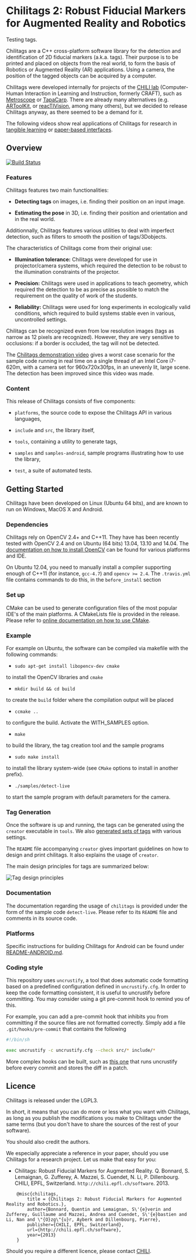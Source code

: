 Chilitags 2: Robust Fiducial Markers for Augmented Reality and Robotics
=====================================================================

Testing tags.

Chilitags are a C++ cross-platform software library for the detection and
identification of 2D fiducial markers (a.k.a. tags).  Their purpose is to be printed and
placed on objects from the real world, to form the basis of Robotics or
Augmented Reality (AR) applications.  Using a camera, the position of the tagged
objects can be acquired by a computer.

Chilitags were developed internally for projects of the [CHILI
lab](http://chili.epfl.ch/) (Computer-Human Interaction in Learning and
Instruction, formerly CRAFT), such as
[Metroscope](http://craft.epfl.ch/lang/en/PaperTangibleInterface) or
[TapaCarp](http://chili.epfl.ch/page-92256-en.html).  There are already many
alternatives (e.g. [ARToolKit](http://www.hitl.washington.edu/artoolkit/), or
[reacTIVision](http://reactivision.sourceforge.net/), among many others), but
we decided to release Chilitags anyway, as there seemed to be a demand for it.

The following videos show real applications of Chilitags for research in [tangible
learning](http://youtu.be/vnlLeCYxmCs) or [paper-based
interfaces](http://youtu.be/F_gSwHZ2u1Y).

Overview
--------

[![Build Status](https://travis-ci.org/chili-epfl/chilitags.svg?branch=master)](https://travis-ci.org/chili-epfl/chilitags)

### Features

Chilitags features two main functionalities:

* **Detecting tags** on images, i.e. finding their position on an input image.

* **Estimating the pose** in 3D, i.e. finding their position and orientation and
  in the real world.

Additionnally, Chilitags features various utilities to deal with imperfect
detection, such as filters to smooth the position of tags/3Dobjects.

The characteristics of Chilitags come from their original use:

 * **Illumination tolerance:** Chilitags were developed for use in
   projector/camera systems, which required the detection to be robust to the
   illumination constraints of the projector.

 * **Precision:** Chilitags were used in applications to teach geometry, which
   required the detection to be as precise as possible to match the requirement
   on the quality of work of the students.

 * **Reliability:** Chilitags were used for long experiments in ecologically
   valid conditions, which required to build systems stable even in various,
   uncontrolled settings.

Chilitags can be recognized even from low resolution images (tags as narrow
as 12 pixels are recognized).  However, they are very sensitive to occlusions:
if a border is occluded, the tag will not be detected.

The [Chilitags demonstration video](http://youtu.be/WafWuJfEYbg) gives a worst
case scenario for the sample code running in real time on a single thread of an
Intel Core i7-620m, with a camera set for 960x720x30fps, in an unevenly lit,
large scene. The detection has been improved since this video was made.


### Content

This release of Chilitags consists of five components:

 * `platforms`, the source code to expose the Chilitags API in various languages,

 * `include` and `src`, the library itself,

 * `tools`, containing a utility to generate tags,

 * `samples` and `samples-android`, sample programs illustrating how to use the library,
 
 * `test`, a suite of automated tests.


Getting Started
---------------

Chilitags have been developed on Linux (Ubuntu 64 bits), and are known to run
on Windows, MacOS X and Android.

### Dependencies

Chilitags rely on OpenCV 2.4+ and C++11.  They have has been recently tested with
OpenCV 2.4 and on Ubuntu (64 bits) 13.04, 13.10 and 14.04. The [documentation on
how to install OpenCV](http://docs.opencv.org/doc/tutorials/introduction/table_of_content_introduction/table_of_content_introduction.html)
can be found for various platforms and IDE.

On Ubuntu 12.04, you need to manually install a compiler supporting enough of
C++11 (for instance, `gcc-4.7`) and `opencv >= 2.4`. The `.travis.yml` file
contains commands to do this, in the `before_install` section

### Set up

CMake can be used to generate configuration files of the most popular IDE's of
the main platforms.  A CMakeLists file is provided in the release.  Please
refer to [online documentation on how to use
CMake](http://www.cmake.org/cmake/help/runningcmake.html).


### Example

For example on Ubuntu, the software can be compiled via makefile with the
following commands:

 * `sudo apt-get install libopencv-dev cmake`

 to install the OpenCV libraries and `cmake`

 * `mkdir build && cd build`

 to create the `build` folder where the compilation output will be placed

 * `ccmake ..`

 to configure the build. Activate the WITH_SAMPLES option.

 * `make`
 
 to build the library, the tag creation tool and the sample programs

 * `sudo make install`

 to install the library system-wide (see `CMake` options to install in another
 prefix).

 * `./samples/detect-live`
 
 to start the sample program with default parameters for the camera.

### Tag Generation

Once the software is up and running, the tags can be generated using the
`creator` executable in `tools`.  We also [generated sets of
tags](http://chili.epfl.ch/files/content/sites/chili/files/files/tags.zip) with various settings.

The `README` file accompanying `creator` gives important guidelines on how to
design and print chilitags.  It also explains the usage of `creator`.

The main design principles for tags are summarized below:

![Tag design principles](doc/tagdesign.png)

### Documentation

The documentation regarding the usage of `chilitags` is provided under the form
of the sample code `detect-live`.  Please refer to its `README` file and comments
in its source code.

### Platforms

Specific instructions for building Chilitags for Android can be found under 
[README-ANDROID.md](README-ANDROID.md).

### Coding style

This repository uses `uncrustify`, a tool that does automatic code formatting based on a predefined configuration defined in `uncrustify.cfg`.
In order to keep the code formatting consistent, it is useful to uncrustify before committing.
You may consider using a git pre-commit hook to remind you of this.

For example, you can add a pre-commit hook that inhibits you from committing if the source files are not formatted correctly.
Simply add a file `.git/hooks/pre-commit` that contains the following
```bash
#!/bin/sh

exec uncrustify -c uncrustify.cfg --check src/* include/*
```

More complex hooks can be built, such as [this one](https://github.com/githubbrowser/Pre-commit-hooks/blob/master/pre-commit-uncrustify) that runs uncrustify before every commit and stores the diff in a patch.

Licence
-------

Chilitags is released under the LGPL3.

In short, it means that you can do more or less what you want with Chilitags,
as long as you publish the modifications you make to Chilitags under the same
terms (but you don't have to share the sources of the rest of your software).

You should also credit the authors.

We especially appreciate a reference in your paper, should you use Chilitags
for a research project. Let us make that easy for you:

 * Chilitags: Robust Fiducial Markers for Augmented Reality. Q. Bonnard, S.
 Lemaignan, G.  Zufferey, A. Mazzei, S. Cuendet, N. Li, P. Dillenbourg.
 CHILI, EPFL, Switzerland. `http://chili.epfl.ch/software`. 2013.

```
	@misc{chilitags,
		title = {Chilitags 2: Robust Fiducial Markers for Augmented Reality and Robotics.},
		author={Bonnard, Quentin and Lemaignan, S\'{e}verin and Zufferey, Guillaume and Mazzei, Andrea and Cuendet, S\'{e}bastien and Li, Nan and \"{O}zg\"{u}r, Ayberk and Dillenbourg, Pierre},
		publisher={CHILI, EPFL, Switzerland},
		url={http://chili.epfl.ch/software},
		year={2013}
	}
```

Should you require a different licence, please contact
[CHILI](http://chili.epfl.ch).
